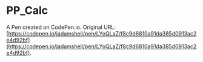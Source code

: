 # PP_Calc

A Pen created on CodePen.io. Original URL: [https://codepen.io/jadamshell/pen/LYoQLaZ/f8c9d6810a91da385d0913ac2e4d92bf](https://codepen.io/jadamshell/pen/LYoQLaZ/f8c9d6810a91da385d0913ac2e4d92bf).

